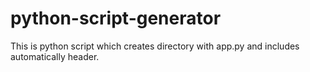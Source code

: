 # python-script-generator
This is python script which creates directory with app.py and includes automatically header.
